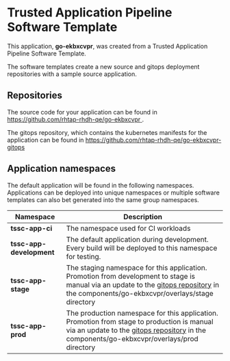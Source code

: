 # Trusted Application Pipeline Software Template

This application, **go-ekbxcvpr**, was created from a Trusted Application Pipeline Software Template.

The software templates create a new source and gitops deployment repositories with a sample source application. 

## Repositories

The source code for your application can be found in [https://github.com/rhtap-rhdh-qe/go-ekbxcvpr ](https://github.com/rhtap-rhdh-qe/go-ekbxcvpr ).
 
The gitops repository, which contains the kubernetes manifests for the application can be found in 
[https://github.com/rhtap-rhdh-qe/go-ekbxcvpr-gitops ](https://github.com/rhtap-rhdh-qe/go-ekbxcvpr-gitops ) 

## Application namespaces 

The default application will be found in the following namespaces. Applications can be deployed into unique namespaces or multiple software templates can also bet generated into the same group namespaces.  

|  Namespace   |  Description   |  
| -------- | -------- |
| **tssc-app-ci** | The namespace used for CI workloads |
| **tssc-app-development** | The default application during development. Every build will be deployed to this namespace for testing. |
| **tssc-app-stage** | The staging namespace for this application. Promotion from development to stage is manual via an update to the [gitops repository](https://github.com/rhtap-rhdh-qe/go-ekbxcvpr-gitops ) in the components/go-ekbxcvpr/overlays/stage directory |
| **tssc-app-prod** | The production namespace for this application. Promotion from stage to production is manual via an update to the [gitops repository](https://github.com/rhtap-rhdh-qe/go-ekbxcvpr-gitops ) in the components/go-ekbxcvpr/overlays/prod directory |